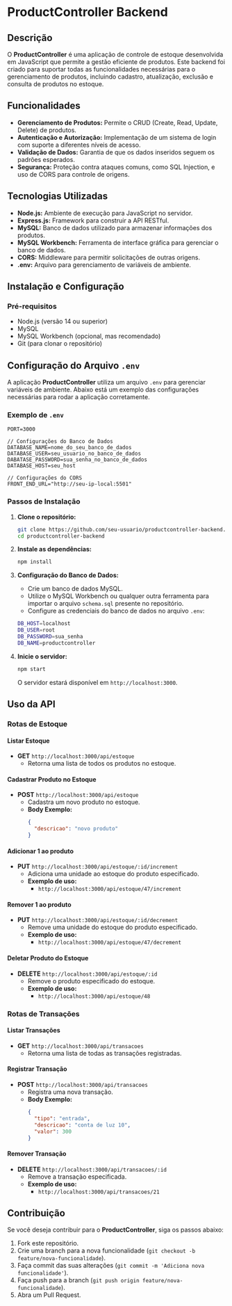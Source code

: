 # ProductController Backend

## Descrição
O **ProductController** é uma aplicação de controle de estoque desenvolvida em JavaScript que permite a gestão eficiente de produtos. Este backend foi criado para suportar todas as funcionalidades necessárias para o gerenciamento de produtos, incluindo cadastro, atualização, exclusão e consulta de produtos no estoque.

## Funcionalidades
- **Gerenciamento de Produtos:** Permite o CRUD (Create, Read, Update, Delete) de produtos.
- **Autenticação e Autorização:** Implementação de um sistema de login com suporte a diferentes níveis de acesso.
- **Validação de Dados:** Garantia de que os dados inseridos seguem os padrões esperados.
- **Segurança:** Proteção contra ataques comuns, como SQL Injection, e uso de CORS para controle de origens.

## Tecnologias Utilizadas
- **Node.js:** Ambiente de execução para JavaScript no servidor.
- **Express.js:** Framework para construir a API RESTful.
- **MySQL:** Banco de dados utilizado para armazenar informações dos produtos.
- **MySQL Workbench:** Ferramenta de interface gráfica para gerenciar o banco de dados.
- **CORS:** Middleware para permitir solicitações de outras origens.
- **.env:** Arquivo para gerenciamento de variáveis de ambiente.

## Instalação e Configuração

### Pré-requisitos
- Node.js (versão 14 ou superior)
- MySQL
- MySQL Workbench (opcional, mas recomendado)
- Git (para clonar o repositório)

## Configuração do Arquivo `.env`

A aplicação **ProductController** utiliza um arquivo `.env` para gerenciar variáveis de ambiente. Abaixo está um exemplo das configurações necessárias para rodar a aplicação corretamente.

### Exemplo de `.env`

```env
PORT=3000

// Configurações do Banco de Dados
DATABASE_NAME=nome_do_seu_banco_de_dados
DATABASE_USER=seu_usuario_no_banco_de_dados
DABATASE_PASSWORD=sua_senha_no_banco_de_dados
DATABASE_HOST=seu_host

// Configurações do CORS
FRONT_END_URL="http://seu-ip-local:5501"

```


### Passos de Instalação
1. **Clone o repositório:**
    ```bash
    git clone https://github.com/seu-usuario/productcontroller-backend.git
    cd productcontroller-backend
    ```

2. **Instale as dependências:**
    ```bash
    npm install
    ```

3. **Configuração do Banco de Dados:**
    - Crie um banco de dados MySQL.
    - Utilize o MySQL Workbench ou qualquer outra ferramenta para importar o arquivo `schema.sql` presente no repositório.
    - Configure as credenciais do banco de dados no arquivo `.env`:
    ```bash
    DB_HOST=localhost
    DB_USER=root
    DB_PASSWORD=sua_senha
    DB_NAME=productcontroller
    ```

4. **Inicie o servidor:**
    ```bash
    npm start
    ```
    O servidor estará disponível em `http://localhost:3000`.

## Uso da API

### Rotas de Estoque

#### **Listar Estoque**
- **GET** `http://localhost:3000/api/estoque`
    - Retorna uma lista de todos os produtos no estoque.

#### **Cadastrar Produto no Estoque**
- **POST** `http://localhost:3000/api/estoque`
    - Cadastra um novo produto no estoque.
    - **Body Exemplo:**
        ```json
        {
          "descricao": "novo produto"
        }
        ```

#### **Adicionar 1 ao produto**
- **PUT** `http://localhost:3000/api/estoque/:id/increment`
    - Adiciona uma unidade ao estoque do produto especificado.
    - **Exemplo de uso:**
        - `http://localhost:3000/api/estoque/47/increment`

#### **Remover 1 ao produto**
- **PUT** `http://localhost:3000/api/estoque/:id/decrement`
    - Remove uma unidade do estoque do produto especificado.
    - **Exemplo de uso:**
        - `http://localhost:3000/api/estoque/47/decrement`

#### **Deletar Produto do Estoque**
- **DELETE** `http://localhost:3000/api/estoque/:id`
    - Remove o produto especificado do estoque.
    - **Exemplo de uso:**
        - `http://localhost:3000/api/estoque/48`

### Rotas de Transações

#### **Listar Transações**
- **GET** `http://localhost:3000/api/transacoes`
    - Retorna uma lista de todas as transações registradas.

#### **Registrar Transação**
- **POST** `http://localhost:3000/api/transacoes`
    - Registra uma nova transação.
    - **Body Exemplo:**
        ```json
        {
          "tipo": "entrada",
          "descricao": "conta de luz 10",
          "valor": 300
        }
        ```

#### **Remover Transação**
- **DELETE** `http://localhost:3000/api/transacoes/:id`
    - Remove a transação especificada.
    - **Exemplo de uso:**
        - `http://localhost:3000/api/transacoes/21`

## Contribuição
Se você deseja contribuir para o **ProductController**, siga os passos abaixo:
1. Fork este repositório.
2. Crie uma branch para a nova funcionalidade (`git checkout -b feature/nova-funcionalidade`).
3. Faça commit das suas alterações (`git commit -m 'Adiciona nova funcionalidade'`).
4. Faça push para a branch (`git push origin feature/nova-funcionalidade`).
5. Abra um Pull Request.
